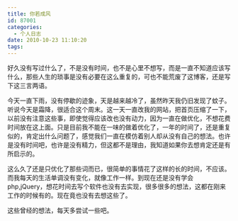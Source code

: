```yaml
---
title: 你若成风
id: 87001
categories:
  - 个人日志
date: 2010-10-23 11:10:20
tags:
---
```


好久没有写过什么了，不是没有时间，也不是心里不想写，而是一直不知道应该写什么，那些人生的琐事是没有必要在这么重复的，可也不能荒废了这博客，还是写下这三言两语。

今天一直下雨，没有停歇的迹象，天是越来越冷了，虽然昨天我仍旧发现了蚊子。听说今天是霜降，很适合这个周末。这一天一直改我的网站，把首页压缩了一下，以前没有注意这些事，即使觉得应该改也没有动力，因为一直在做优化，不想花费时间放在这上面。只是目前我不能在一味的做着优化了，一年的时间了，还是重复似的，肯定出什么问题了，感觉我们一直在模仿着别人却从没有自己的想法。也许是没有时间吧，也许是没有精力，但这都不是理由，我知道如果你去想肯定还是有所启示的。

这么久了还是只优化了那些词而已，很简单的事情花了这样的长的时间，不应该。而我每天的生活单调没有变化，就像工作一样。到现在还是没有学会php,jQuery，想花时间去写个软件也没有去实现，很多很多的想法，这都在刚来工作的时候有的。现在竟也没有去想这些了。

这些曾经的想法，每天多尝试一些吧。
